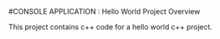 #CONSOLE APPLICATION : Hello World Project Overview

This project contains c++ code for a hello world c++ project.